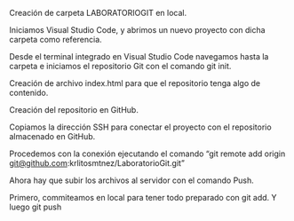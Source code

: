Creación de carpeta LABORATORIOGIT en local.

Iniciamos Visual Studio Code, y abrimos un nuevo proyecto con dicha carpeta como referencia.

Desde el terminal integrado en Visual Studio Code navegamos hasta la carpeta e iniciamos el repositorio Git con el comando git init.

Creación de archivo index.html para que el repositorio tenga algo de contenido.

Creación del repositorio en GitHub.

Copiamos la dirección SSH para conectar el proyecto con el repositorio almacenado en GitHub.

Procedemos con la conexión ejecutando el comando “git remote add origin git@github.com:krlitosmtnez/LaboratorioGit.git”

Ahora hay que subir los archivos al servidor con el comando Push.

Primero, commiteamos en local para tener todo preparado con git add. Y luego git push